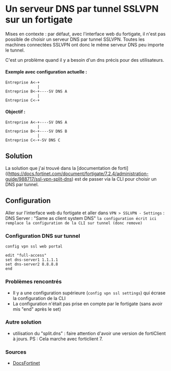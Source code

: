 # Un serveur DNS par tunnel SSLVPN sur un fortigate

Mises en contexte : par défaut, avec l'interface web du fortigate, il n'est pas possible de choisir un serveur DNS par tunnel SSLVPN.
Toutes les machines connectées SSLVPN ont donc le même serveur DNS peu importe le tunnel.

C'est un problème quand il y a besoin d'un dns précis pour des utilisateurs.

#### Exemple avec configuration actuelle :
```
Entreprise A<-+
              |
Entreprise B<-+----SV DNS A
              |
Entreprise C<-+

```

#### Objectif :

```
Entreprise A<-+----SV DNS A
              |
Entreprise B<-+----SV DNS B
              |
Entreprise C<-+-SV DNS C

```
            


## Solution

La solution que j'ai trouvé dans la [documentation de forti]((https://docs.fortinet.com/document/fortigate/7.2.4/administration-guide/988717/ssl-vpn-split-dns) est de passer via la CLI pour choisir un DNS par tunnel.

## Configuration

Aller sur l'interface web du fortigate et aller dans `VPN > SSLVPN - Settings` : DNS Server : "Same as client system DNS" `la configuration écrit ici remplace la configuration de la CLI sur tunnel (donc remove)`

### Configuration DNS sur tunnel

```
config vpn ssl web portal

edit "full-access"
set dns-server1 1.1.1.1
set dns-server2 8.8.8.8
end
```


### Problèmes rencontrés

- Il y a une configuration supérieure (`config vpn ssl settings`) qui écrase la configuration de la CLI 
- La configuration n'était pas prise en compte par le fortigate (sans avoir mis "end"  après le set)

### Autre solution

- utilisation du "split.dns" : faire attention d'avoir une version de fortiClient à jours. PS : Cela marche avec forticlient 7.
### Sources

- [DocsFortinet](https://docs.fortinet.com/document/fortigate/7.2.4/administration-guide/988717/ssl-vpn-split-dns)